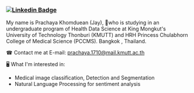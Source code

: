 ### [![Linkedin Badge](https://img.shields.io/badge/-Prachaya-blue?style=flat-square&logo=Linkedin&logoColor=white&link=https://www.linkedin.com/in/prachaya-khomduean-569967204)](https://www.linkedin.com/in/prachaya-khomduean-569967204)
My name is Prachaya Khomduean (Jay), 
📖who is studying in an undergraduate program of Health Data Science
at King Mongkut's University of Technology Thonburi (KMUTT) and 
HRH Princess Chulabhorn College of Medical Science (PCCMS). 
Bangkok , Thailand.

☎ Contact me at E-mail: prachaya.1710@mail.kmutt.ac.th

🖥 What I'm interested in:
- Medical image classification, Detection and Segmentation
- Natural Language Processing for sentiment analysis

<!--
**jayprachaya/jayprachaya** is a ✨ _special_ ✨ repository because its `README.md` (this file) appears on your GitHub profile.

Here are some ideas to get you started:

- 🔭 I’m currently working on ...
- 🌱 I’m currently learning ...
- 👯 I’m looking to collaborate on ...
- 🤔 I’m looking for help with ...
- 💬 Ask me about ...
- 📫 How to reach me: ...
- 😄 Pronouns: ...
- ⚡ Fun fact: ...
-->

